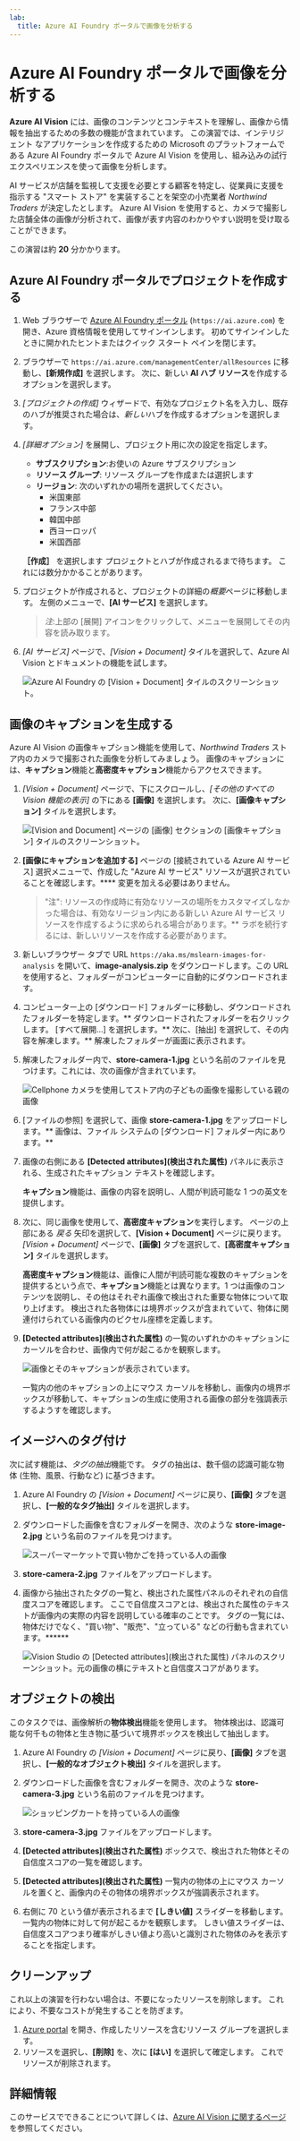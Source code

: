 ```yaml
---
lab:
  title: Azure AI Foundry ポータルで画像を分析する
---
```


# Azure AI Foundry ポータルで画像を分析する

**Azure AI Vision** には、画像のコンテンツとコンテキストを理解し、画像から情報を抽出するための多数の機能が含まれています。 この演習では、インテリジェント なアプリケーションを作成するための Microsoft のプラットフォームである Azure AI Foundry ポータルで Azure AI Vision を使用し、組み込みの試行エクスペリエンスを使って画像を分析します。 

AI サービスが店舗を監視して支援を必要とする顧客を特定し、従業員に支援を指示する "スマート ストア" を実装することを架空の小売業者 *Northwind Traders* が決定したとします。 Azure AI Vision を使用すると、カメラで撮影した店舗全体の画像が分析されて、画像が表す内容のわかりやすい説明を受け取ることができます。

この演習は約 **20** 分かかります。

## Azure AI Foundry ポータルでプロジェクトを作成する

1. Web ブラウザーで [Azure AI Foundry ポータル](https://ai.azure.com) (`https://ai.azure.com`) を開き、Azure 資格情報を使用してサインインします。 初めてサインインしたときに開かれたヒントまたはクイック スタート ペインを閉じます。 

1. ブラウザーで `https://ai.azure.com/managementCenter/allResources` に移動し、**[新規作成]** を選択します。 次に、新しい **AI ハブ リソース**を作成するオプションを選択します。

1. *[プロジェクトの作成]* ウィザードで、有効なプロジェクト名を入力し、既存のハブが推奨された場合は、*新しい*ハブを作成するオプションを選択します。 

1. *[詳細オプション]* を展開し、プロジェクト用に次の設定を指定します。
    - **サブスクリプション**:お使いの Azure サブスクリプション
    - **リソース グループ**: リソース グループを作成または選択します
    - **リージョン**: 次のいずれかの場所を選択してください。
        * 米国東部
        * フランス中部
        * 韓国中部
        * 西ヨーロッパ
        * 米国西部

    **［作成］** を選択します プロジェクトとハブが作成されるまで待ちます。 これには数分かかることがあります。

1. プロジェクトが作成されると、プロジェクトの詳細の*概要*ページに移動します。 左側のメニューで、**[AI サービス]** を選択します。 

    >*注*:上部の [展開] アイコンをクリックして、メニューを展開してその内容を読み取ります。 

1. *[AI サービス]* ページで、*[Vision + Document]* タイルを選択して、Azure AI Vision とドキュメントの機能を試します。

    ![Azure AI Foundry の [Vision + Document] タイルのスクリーンショット。](./media/vision-document-tile.png)

## 画像のキャプションを生成する

Azure AI Vision の画像キャプション機能を使用して、*Northwind Traders* ストア内のカメラで撮影された画像を分析してみましょう。 画像のキャプションには、**キャプション**機能と**高密度キャプション**機能からアクセスできます。

1. *[Vision + Document]* ページで、下にスクロールし、*[その他のすべての Vision 機能の表示]* の下にある **[画像]** を選択します。 次に、**[画像キャプション]** タイルを選択します。

    ![[Vision and Document] ページの [画像] セクションの [画像キャプション] タイルのスクリーンショット。](./media/vision-image-captioning-tile.png)

1. **[画像にキャプションを追加する]** ページの [接続されている Azure AI サービス] 選択メニューで、作成した "Azure AI サービス" リソースが選択されていることを確認します。**** 変更を加える必要はありません。 

    >"注": リソースの作成時に有効なリソースの場所をカスタマイズしなかった場合は、有効なリージョン内にある新しい Azure AI サービス リソースを作成するように求められる場合があります。** ラボを続行するには、新しいリソースを作成する必要があります。  

1. 新しいブラウザー タブで URL `https://aka.ms/mslearn-images-for-analysis` を開いて、**image-analysis.zip** をダウンロードします。この URL を使用すると、フォルダーがコンピューターに自動的にダウンロードされます。 

1. コンピューター上の [ダウンロード] フォルダーに移動し、ダウンロードされたフォルダーを特定します。** ダウンロードされたフォルダーを右クリックします。 [すべて展開...] を選択します。** 次に、[抽出] を選択して、その内容を解凍します。** 解凍したフォルダーが画面に表示されます。  

1. 解凍したフォルダー内で、**store-camera-1.jpg** という名前のファイルを見つけます。これには、次の画像が含まれています。

    ![Cellphone カメラを使用してストア内の子どもの画像を撮影している親の画像](./media/analyze-images-vision/store-camera-1.jpg)

1. [ファイルの参照] を選択して、画像 **store-camera-1.jpg** をアップロードします。** 画像は、ファイル システムの [ダウンロード] フォルダー内にあります。**

1. 画像の右側にある **[Detected attributes]\(検出された属性\)** パネルに表示される、生成されたキャプション テキストを確認します。

    **キャプション**機能は、画像の内容を説明し、人間が判読可能な 1 つの英文を提供します。

1. 次に、同じ画像を使用して、**高密度キャプション**を実行します。 ページの上部にある *戻る* 矢印を選択して、**[Vision + Document]** ページに戻ります。 *[Vision + Document]* ページで、**[画像]** タブを選択して、**[高密度キャプション]** タイルを選択します。

    **高密度キャプション**機能は、画像に人間が判読可能な複数のキャプションを提供するという点で、**キャプション**機能とは異なります。1 つは画像のコンテンツを説明し、その他はそれぞれ画像で検出された重要な物体について取り上げます。 検出された各物体には境界ボックスが含まれていて、物体に関連付けられている画像内のピクセル座標を定義します。

1. **[Detected attributes]\(検出された属性\)** の一覧のいずれかのキャプションにカーソルを合わせ、画像内で何が起こるかを観察します。

    ![画像とそのキャプションが表示されています。](./media/analyze-images-vision/dense-captioning.png)

    一覧内の他のキャプションの上にマウス カーソルを移動し、画像内の境界ボックスが移動して、キャプションの生成に使用される画像の部分を強調表示するようすを確認します。

## イメージへのタグ付け 

次に試す機能は、*タグの抽出*機能です。 タグの抽出は、数千個の認識可能な物体 (生物、風景、行動など) に基づきます。

1. Azure AI Foundry の *[Vision + Document]* ページに戻り、**[画像]** タブを選択し、**[一般的なタグ抽出]** タイルを選択します。

1. ダウンロードした画像を含むフォルダーを開き、次のような **store-image-2.jpg** という名前のファイルを見つけます。

    ![スーパーマーケットで買い物かごを持っている人の画像](./media/analyze-images-vision/store-camera-2.jpg)

1. **store-camera-2.jpg** ファイルをアップロードします。

1. 画像から抽出されたタグの一覧と、検出された属性パネルのそれぞれの自信度スコアを確認します。 ここで自信度スコアとは、検出された属性のテキストが画像内の実際の内容を説明している確率のことです。 タグの一覧には、物体だけでなく、"買い物"、"販売"、"立っている" などの行動も含まれています。******

    ![Vision Studio の [Detected attributes]\(検出された属性\) パネルのスクリーンショット。元の画像の横にテキストと自信度スコアがあります。](./media/analyze-images-vision/detect-attributes.png)

## オブジェクトの検出

このタスクでは、画像解析の**物体検出**機能を使用します。 物体検出は、認識可能な何千もの物体と生き物に基づいて境界ボックスを検出して抽出します。

1. Azure AI Foundry の *[Vision + Document]* ページに戻り、**[画像]** タブを選択し、**[一般的なオブジェクト検出]** タイルを選択します。

1. ダウンロードした画像を含むフォルダーを開き、次のような **store-camera-3.jpg** という名前のファイルを見つけます。

    ![ショッピングカートを持っている人の画像](./media/analyze-images-vision/store-camera-3.jpg)

1. **store-camera-3.jpg** ファイルをアップロードします。

1. **[Detected attributes]\(検出された属性\)** ボックスで、検出された物体とその自信度スコアの一覧を確認します。

1. **[Detected attributes]\(検出された属性\)** 一覧内の物体の上にマウス カーソルを置くと、画像内のその物体の境界ボックスが強調表示されます。

1. 右側に 70 という値が表示されるまで **[しきい値]** スライダーを移動します。 一覧内の物体に対して何が起こるかを観察します。 しきい値スライダーは、自信度スコアつまり確率がしきい値より高いと識別された物体のみを表示することを指定します。

## クリーンアップ

これ以上の演習を行わない場合は、不要になったリソースを削除します。 これにより、不要なコストが発生することを防ぎます。

1. [Azure portal]( https://portal.azure.com) を開き、作成したリソースを含むリソース グループを選択します。 
1. リソースを選択し、**[削除]** を、次に **[はい]** を選択して確定します。 これでリソースが削除されます。

## 詳細情報

このサービスでできることについて詳しくは、[Azure AI Vision に関するページ](https://learn.microsoft.com/azure/ai-services/computer-vision/overview)を参照してください。
